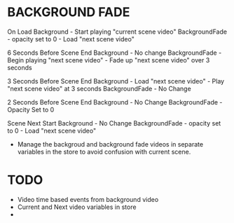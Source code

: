 # BACKGROUND FADE

On Load
    Background
        - Start playing "current scene video"
    BackgroundFade
        - opacity set to 0
        - Load "next scene video"

6 Seconds Before Scene End
    Background
        - No change
    BackgroundFade
        - Begin playing "next scene video"
        - Fade up "next scene video" over 3 seconds

3 Seconds Before Scene End
    Background
        - Load "next scene video"
        - Play "next scene video" at 3 seconds
    BackgroundFade
        - No Change

2 Seconds Before Scene End
    Background
        - No Change
    BackgroundFade
        - Opacity Set to 0

Scene Next Start
    Background
        - No Change
    BackgroundFade
        - opacity set to 0
        - Load "next scene video"

*  Manage the backgroud and background fade videos in separate variables in the store to avoid confusion with current scene.

# TODO
- Video time based events from background video
- Current and Next video variables in store
-